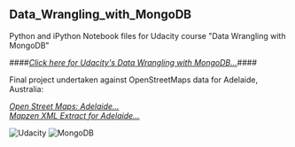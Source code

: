 ## Data_Wrangling_with_MongoDB
Python and iPython Notebook files for Udacity course "Data Wrangling with MongoDB"  



####*<a href="https://www.udacity.com/course/data-wrangling-with-mongodb--ud032" target="_blank">Click here for Udacity's Data Wrangling with MongoDB...</a>*####
  
  
Final project undertaken against OpenStreetMaps data for Adelaide, Australia:
  
*<a href="http://www.openstreetmap.org/node/941125358#map=11/-34.9276/138.5997" target="_blank">Open Street Maps: Adelaide...</a>*  
*<a href="https://s3.amazonaws.com/metro-extracts.mapzen.com/adelaide_australia.osm.bz2" target="_blank">Mapzen XML Extract for Adelaide...</a>* 
  



![Udacity]()
![MongoDB](https://www.mongodb.org/static/images/mongodb-logo-large.png)

